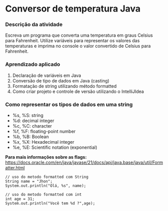 # Conversor de temperatura Java

### Descrição da atividade
Escreva um programa que converta uma temperatura em graus Celsius para Fahrenheit. Utilize variáveis para representar os valores das temperaturas e imprima no console o valor convertido de Celsius para Fahrenheit.

### Aprendizado aplicado
1. Declaração de variáveis em Java
2. Conversão de tipo de dados em Java (casting)
3. Formatação de string utilizando método formatted
4. Como criar projeto e controle de versão utilizando o IntelliJIdea

### Como representar os tipos de dados em uma string
 - %s, %S: string
 - %d: decimal integer
 - %c, %C: character
 - %f, %F: floating-point number
 - %b, %B: Boolean
 - %x, %X: Hexadecimal integer
 - %e, %E: Scientific notation (exponential)

**Para mais informações sobre as flags:** https://docs.oracle.com/en/java/javase/21/docs/api/java.base/java/util/Formatter.html
```
// uso do metodo formatted com String
String name = "Jhon";
System.out.println("Olá, %s", name);
```
```
// uso do metodo formatted com int
int age = 31;
System.out.println("Você tem %d ?",age);
```
